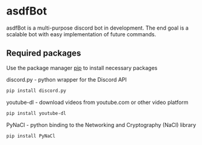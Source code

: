 # asdfBot

asdfBot is a multi-purpose discord bot in development. The end goal is a scalable bot with easy implementation of future commands.

## Required packages

Use the package manager [pip](https://pip.pypa.io/en/stable/) to install necessary packages

discord.py - python wrapper for the Discord API
```bash
pip install discord.py
```

youtube-dl - download videos from youtube.com or other video platform
```bash
pip install youtube-dl
```

PyNaCl - python binding to the Networking and Cryptography (NaCl) library
```bash
pip install PyNaCl
```